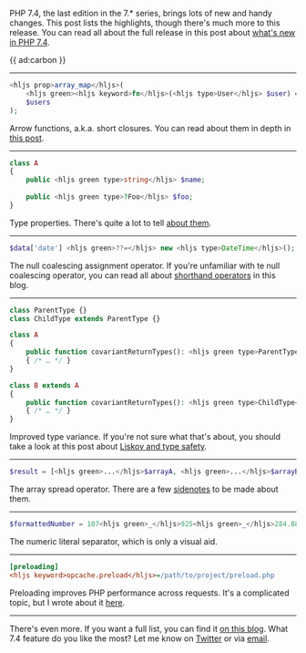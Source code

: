 PHP 7.4, the last edition in the 7.* series, brings lots of new and handy changes. This post lists the highlights, though there's much more to this release. You can read all about the full release in this post about [what's new in PHP 7.4](/blog/new-in-php-74).

{{ ad:carbon }}

---

```php
<hljs prop>array_map</hljs>(
    <hljs green><hljs keyword>fn</hljs>(<hljs type>User</hljs> $user) => $user->id</hljs>,
    $users
);
```

Arrow functions, a.k.a. short closures. You can read about them in depth in [this post](/blog/short-closures-in-php).

---

```php
class A
{
    public <hljs green type>string</hljs> $name;
    
    public <hljs green type>?Foo</hljs> $foo;
}
```

Type properties. There's quite a lot to tell [about them](/blog/typed-properties-in-php-74).

---

```php
$data['date'] <hljs green>??=</hljs> new <hljs type>DateTime</hljs>();
```

The null coalescing assignment operator. If you're unfamiliar with te null coalescing operator, you can read all about [shorthand operators](/blog/shorthand-comparisons-in-php) in this blog.

---

```php
class ParentType {}
class ChildType extends ParentType {}

class A
{
    public function covariantReturnTypes(): <hljs green type>ParentType</hljs>
    { /* … */ }
}

class B extends A
{
    public function covariantReturnTypes(): <hljs green type>ChildType</hljs>
    { /* … */ }
}
```

Improved type variance. If you're not sure what that's about, you should take a look at this post about [Liskov and type safety](/blog/liskov-and-type-safety).

---

```php
$result = [<hljs green>...</hljs>$arrayA, <hljs green>...</hljs>$arrayB];
```

The array spread operator. There are a few [sidenotes](/blog/new-in-php-74#array-spread-operator-rfc) to be made about them.

---

```php
$formattedNumber = 107<hljs green>_</hljs>925<hljs green>_</hljs>284.88;
```

The numeric literal separator, which is only a visual aid.

---

```ini
[preloading]
<hljs keyword>opcache.preload</hljs>=/path/to/project/preload.php
```

Preloading improves PHP performance across requests. It's a complicated topic, but I wrote about it [here](/blog/preloading-in-php-74).

---

There's even more. If you want a full list, you can find it [on this blog](/blog/new-in-php-74).
What 7.4 feature do you like the most? Let me know on [Twitter](*https://twitter.com/brendt_gd) or via [email](mailto:brendt@stitcher.io).
